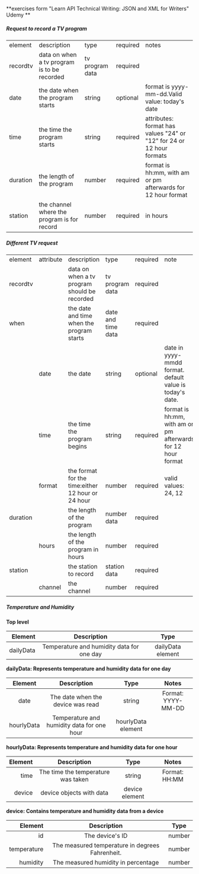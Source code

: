 **exercises form "Learn API Technical Writing: JSON and XML for Writers" Udemy **

##### Request to record a TV program

||||||
|--- |--- |--- |--- |--- |
|element|description|type|required|notes|
|recordtv|data on when a tv program is to be recorded|tv program data|required||
|date|the date when the program starts|string|optional|format is yyyy-mm-dd.Valid value: today's date|
|time|the time the program starts|string|required|attributes: format has values "24" or "12" for 24 or 12 hour formats|
|duration|the length of the program|number|required|format is hh:mm, with am or pm afterwards for 12 hour format|
|station|the channel where the program is for record|number|required|in hours|

   
 #####  Different TV request
 

|||||||
|--- |--- |--- |--- |--- |--- |
|element|attribute|description|type|required|note|
|recordtv||data on when a tv program should be recorded|tv program data|required||
|when||the date and time when the program starts|date and time data|required||
||date|the date|string|optional|date in yyyy-mmdd format. default value is today's date.|
||time|the time the program begins|string|required|format is hh:mm, with am or pm afterwards for 12 hour format|
||format|the format for the time:either 12 hour or 24 hour|number|required|valid values: 24, 12|
|duration||the length of the program|number data|required||
||hours|the length of the program in hours|number|required||
|station||the station to record|station data|required||
||channel|the channel|number|required||



#####  Temperature and Humidity

  **Top level**

| Element                  | Description                                        |   Type             |  
|-------------------------:|:--------------------------------------------------:|:------------------:|
| dailyData                |  Temperature and humidity data for one day         | dailyData element  |




 **dailyData: Represents temperature and humidity data for one day**
 

 
| Element         | Description                                     | Type                 |   Notes             |        
|:---------------:|:-----------------------------------------------:|:--------------------:|:-------------------:|
| date            | The date when the device was read               | string               |  Format: YYYY-MM-DD |
| hourlyData      | Temperature and humidity data for one hour      | hourlyData element   |                     |



 **hourlyData: Represents temperature and humidity data for one hour**  
  
  
  
| Element         | Description                         | Type            |   Notes         |  
|----------------:|:-----------------------------------:|:---------------:|:---------------:|
| time            | The time  the temperature was taken | string          |  Format: HH:MM  |
| device          | device objects with data            | device element  |                 | 



 **device: Contains temperature and humidity data from a device**
  
| Element           | Description                                       |   Type    | 
|------------------:|:-------------------------------------------------:|:---------:|
| id                |  The device's ID                                  |  number   |
| temperature       |  The measured temperature in degrees Fahrenheit.  |  number   |
| humidity          |  The measured humidity in percentage              |  number   |


  
